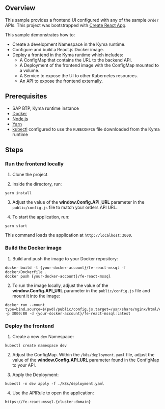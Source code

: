 ## Overview

This sample provides a frontend UI configured with any of the sample `Order` APIs. This project was bootstrapped with [Create React App](https://github.com/facebook/create-react-app).

This sample demonstrates how to:

- Create a development Namespace in the Kyma runtime.
- Configure and build a React.js Docker image.
- Deploy a frontend in the Kyma runtime which includes:
  - A ConfigMap that contains the URL to the backend API.
  - A Deployment of the frontend image with the ConfigMap mounted to a volume.
  - A Service to expose the UI to other Kubernetes resources.
  - An API to expose the frontend externally.

## Prerequisites

- SAP BTP, Kyma runtime instance
- [Docker](https://www.docker.com/)
- [Node.js](https://nodejs.org/en/)
- [Yarn](https://yarnpkg.com/)
- [kubectl](https://kubernetes.io/docs/tasks/tools/install-kubectl/) configured to use the `KUBECONFIG` file downloaded from the Kyma runtime

## Steps

### Run the frontend locally

1. Clone the project.

2. Inside the directory, run:

 ```
 yarn install
 ```

3. Adjust the value of the **window.Config.API_URL** parameter in the `public/config.js` file to match your orders API URL.

4. To start the application, run:

  ```
  yarn start
  ```

  This command loads the application at `http://localhost:3000`.

### Build the Docker image

1. Build and push the image to your Docker repository:

  ```
  docker build -t {your-docker-account}/fe-react-mssql -f docker/Dockerfile .
  docker push {your-docker-account}/fe-react-mssql
  ```

2. To run the image locally, adjust the value of the **window.Config.API_URL** parameter in the `public/config.js` file and mount it into the image:

  ```
  docker run --mount type=bind,source=$(pwd)/public/config.js,target=/usr/share/nginx/html/config.js -p 3000:80 -d {your-docker-account}/fe-react-mssql:latest
  ```

### Deploy the frontend

1. Create a new `dev` Namespace:

```shell script
kubectl create namespace dev
```

2. Adjust the ConfigMap. Within the `/k8s/deployment.yaml` file, adjust the value of the **window.Config.API_URL** parameter found in the ConfigMap to your API.

3. Apply the Deployment:

  ```shell script
  kubectl -n dev apply -f ./k8s/deployment.yaml
  ```

4. Use the APIRule to open the application:

  ```
  https://fe-react-mssql.{cluster-domain}
  ```
